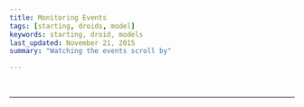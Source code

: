 ```yaml
---
title: Monitoring Events
tags: [starting, droids, model]
keywords: starting, droid, models 
last_updated: November 21, 2015
summary: "Watching the events scroll by"

---
```



<script> 
$(document).ready(function(){

});

</script>
 

<script> 
$(document).ready(function(){

	
		jQuery.ajax({
		    url: "http://api.coindroids.com:3000/event?order=block_height.desc,action_type.desc",
		    type: "GET",
		    processData: false,
		       contentType: 'application/json',
			})
		.done(function(data, textStatus, jqXHR) {
			
			
			current_block = '';
			for (index = data.length - 1; index >= 0; --index) { 
				if (current_block != data[index].block_hash) {
					$("#event_log").prepend("<div id='"+data[index].block_hash+"'><h2>"+data[index].block_hash+" ("+data[index].block_height+")</h2></div>")
					current_block = data[index].block_hash;
				} 
				$("#"+data[index].block_hash).append("<div>"+ data[index].action_type + " (" + data[index].txid +","+data[index].tx_vout+ ")</div>");
			}		 	

		    console.log("HTTP Request Succeeded: " + jqXHR.status);
		    console.log(data);
		})
		.fail(function(jqXHR, textStatus, errorThrown) {
		    console.log("HTTP Request Failed");
		})
		.always(function() {
		       $("#submit-lookup").show();
			   $("#submit-lookup-hidden").hide();
		});
		
});		

</script>


<div class="container" id='event_log'>

</div>

<br />
<hr />

